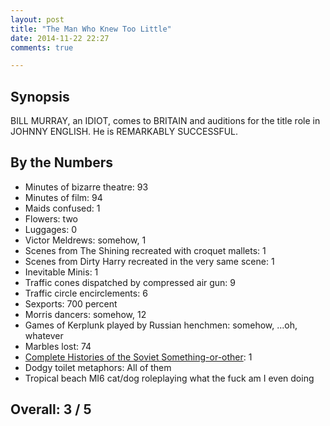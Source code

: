```yaml
---
layout: post
title: "The Man Who Knew Too Little"
date: 2014-11-22 22:27
comments: true

---
```


## Synopsis

BILL MURRAY, an IDIOT, comes to BRITAIN and auditions for the title role in JOHNNY ENGLISH. He is REMARKABLY SUCCESSFUL.

## By the Numbers

* Minutes of bizarre theatre: 93
* Minutes of film: 94
* Maids confused: 1
* Flowers: two
* Luggages: 0
* Victor Meldrews: somehow, 1
* Scenes from The Shining recreated with croquet mallets: 1
* Scenes from Dirty Harry recreated in the very same scene: 1
* Inevitable Minis: 1
* Traffic cones dispatched by compressed air gun: 9
* Traffic circle encirclements: 6
* Sexports: 700 percent
* Morris dancers: somehow, 12
* Games of Kerplunk played by Russian henchmen: somehow, ...oh, whatever
* Marbles lost: 74
* [Complete Histories of the Soviet Something-or-other](http://www.youtube.com/watch?v=hWTFG3J1CP8): 1
* Dodgy toilet metaphors: All of them
* Tropical beach MI6 cat/dog roleplaying what the fuck am I even doing

## Overall: 3 / 5

